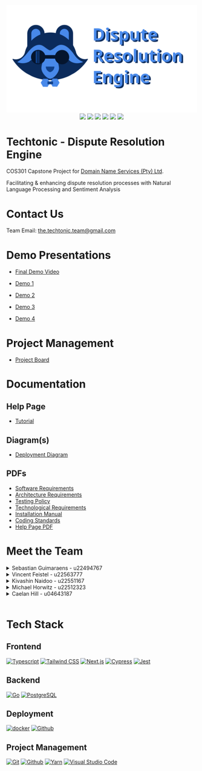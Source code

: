 <div align="center">
  <img src="./docs/static/img/dre_banner.svg">
</div>

<div align="center">
  <img src="https://github.com/COS301-SE-2024/Dispute-Resolution-Engine/actions/workflows/cypress-test-basic.yaml/badge.svg">
  <img src="https://github.com/COS301-SE-2024/Dispute-Resolution-Engine/actions/workflows/go-test.yaml/badge.svg">
  <img src="https://github.com/COS301-SE-2024/Dispute-Resolution-Engine/actions/workflows/jest-test.yaml/badge.svg">
  <img src="https://github.com/COS301-SE-2024/Dispute-Resolution-Engine/actions/workflows/lint.yaml/badge.svg">
  <img src="https://github.com/COS301-SE-2024/Dispute-Resolution-Engine/actions/workflows/deployment.yaml/badge.svg">
  <a href="https://codecov.io/gh/COS301-SE-2024/Dispute-Resolution-Engine"> 
  <img src="https://codecov.io/gh/COS301-SE-2024/Dispute-Resolution-Engine/branch/dev/graph/badge.svg?token=7qG24ym2EY"/> 
  </a>

</div>

# Techtonic - Dispute Resolution Engine

COS301 Capstone Project for [Domain Name Services (Pty) Ltd](https://dns.business/).

Facilitating & enhancing dispute resolution processes with Natural Language Processing and Sentiment Analysis
<br>

# Contact Us

Team Email: [the.techtonic.team@gmail.com](mailto:the.techtonic.team@gmail.com)

# Demo Presentations

- [Final Demo Video](https://drive.google.com/file/d/1apXwR0nj-HXgry6CooUNxjuNAe6-gowL/view?usp=sharing)

- [Demo 1](https://www.canva.com/design/DAGG_C4gUMc/uzNI3y3cFbQE9oYkyZo3vw/edit?utm_content=DAGG_C4gUMc&utm_campaign=designshare&utm_medium=link2&utm_source=sharebutton)
- [Demo 2](https://www.canva.com/design/DAGI9uq7XF0/qvU7IogSTW3PETHPllxBAA/edit?utm_content=DAGI9uq7XF0&utm_campaign=designshare&utm_medium=link2&utm_source=sharebutton)
- [Demo 3](https://www.canva.com/design/DAGNfNQm-pE/PPbmWY4BbFiZja1LLa--Aw/edit?utm_content=DAGNfNQm-pE&utm_campaign=designshare&utm_medium=link2&utm_source=sharebutton)
- [Demo 4](https://www.canva.com/design/DAGRp4sar90/_G1R3cxibx1oJOXCS11V8w/edit?utm_content=DAGRp4sar90&utm_campaign=designshare&utm_medium=link2&utm_source=sharebutton)

# Project Management

- [Project Board](https://github.com/orgs/COS301-SE-2024/projects/60)

# Documentation

## Help Page

- [Tutorial](https://cos301-se-2024.github.io/Dispute-Resolution-Engine/docs/user-docs/helppage)

## Diagram(s)

- [Deployment Diagram](./readme-assets/Deployment_20240930.png)

## PDFs

- [Software Requirements](./readme-assets/SRS.pdf)
- [Architecture Requirements](./readme-assets/Architecture.pdf)
- [Testing Policy](./readme-assets/Testing_Policy.pdf)
- [Technological Requirements](./readme-assets/TechReqs.pdf)
- [Installation Manual](./readme-assets/Installation_Manual.pdf)
- [Coding Standards](./readme-assets/Coding_Standards.pdf)
- [Help Page PDF](./readme-assets/Help_Page.pdf)


# Meet the Team

<details><summary>Sebastian Guimaraens - u22494767</summary><br>
<img align="right" src="https://github.com/COS301-SE-2024/Dispute-Resolution-Engine/assets/81089003/38327104-c4b7-4bb8-8318-5898d23e7340" width=150>
<p>
When it comes to computing, I revel in security. I am fond of programming backend services, designing secure system architectures, as well as Blue Teaming.  I find purpose in combating cybercrime, a deep conviction to contribute to a safer digital realm. A keyboard and an internet connection is all I need to make a difference. Additionally I am on team waffles, we deserve better than pancakes.
</p>
<p>
  Email: u22494767@tuks.co.za
</p>
<a href="https://github.com/s3bza" target="_blank">
  <img src="https://img.shields.io/badge/github-%23121011.svg?style=for-the-badge&logo=github&logoColor=white"/>
</a> 
<a href='https://www.linkedin.com/in/sebguim/' target="_blank">
  <img src="https://img.shields.io/badge/linkedin-%230077B5.svg?style=for-the-badge&logo=linkedin&logoColor=white"/>
</a>
<br><br><br><br><br><br>

</details>
<details><summary>Vincent Feistel - u22563777</summary><br>
<img align="right" src="https://github.com/COS301-SE-2024/Dispute-Resolution-Engine/assets/161373977/5d35892a-2d32-4905-b737-2c4c7592613a" width=150>
<p>
I'm a computer graphics and frontend nut. No piece of software is complete without a user-friendly interface to make the user want to use it. I love bringing visions to life and making the web a more beautiful (and accessible) place.
</p>
<p>
  Email: u22563777@tuks.co.za
</p>
<a href="https://github.com/vafdaf12" target="_blank">
  <img src="https://img.shields.io/badge/github-%23121011.svg?style=for-the-badge&logo=github&logoColor=white"/>
</a> 
<a href="https://www.linkedin.com/in/vincent-feistel-6a71a5302/" target="_blank">
  <img src="https://img.shields.io/badge/linkedin-%230077B5.svg?style=for-the-badge&logo=linkedin&logoColor=white"/>
</a>
<br><br><br><br><br><br>

</details>
<details><summary>Kivashin Naidoo - u22551167</summary><br>
<img align="right" src="https://github.com/COS301-SE-2024/Dispute-Resolution-Engine/assets/64808970/29c9d113-9fe1-444b-b085-4dcef5b53cb6" width=150>

<p>
A project without a backend is like a teacup without a handle, non-functional. I adore
the gruntwork of backend and have interests diving into AI and modelling. I enjoy creating highly optimized backend systems as well as some AI related integrations. New challenges and systems excite me and I am always willing to learn and explore new experiences.
</p>
<p>
  Email: u22551167@tuks.co.za
</p>
<a href="https://github.com/ZaguePrime" target="_blank">
  <img src="https://img.shields.io/badge/github-%23121011.svg?style=for-the-badge&logo=github&logoColor=white"/>
</a> 
<a href='https://www.linkedin.com/in/kivashin-naidoo-a639921b7/' target="_blank">
  <img src="https://img.shields.io/badge/linkedin-%230077B5.svg?style=for-the-badge&logo=linkedin&logoColor=white"/>
</a>
<br><br><br><br><br><br>

</details>
<details><summary>Michael Horwitz - u22512323</summary><br>

<img align="right" src="https://github.com/COS301-SE-2024/Dispute-Resolution-Engine/assets/64808970/17b7760e-d15d-41ea-b190-198397e07288" width=150>
<p>
  As an engaged DevOps engineer I am passionate about ensuring we keep clean and compliant code. I am interested in working with Machine Learning and Artificial intellignece. I'm excited to contribute to this journey of creating the best solution for an efficient ADR process.
</p>
<p>
  Email: u22512323@tuks.co.za
</p>
<a href="https://github.com/michaelhorwitz" target="_blank">
  <img src="https://img.shields.io/badge/github-%23121011.svg?style=for-the-badge&logo=github&logoColor=white"/>
</a> 
<a href="https://www.linkedin.com/in/michael-horwitz-311a55263//" target="_blank">
  <img src="https://img.shields.io/badge/linkedin-%230077B5.svg?style=for-the-badge&logo=linkedin&logoColor=white"/>
</a>
<br><br><br><br><br><br>

</details>
<details><summary>Caelan Hill - u04643187</summary><br>
<img align="right" src="https://github.com/COS301-SE-2024/Dispute-Resolution-Engine/assets/64808970/7ffb72f5-6c91-4c8d-9247-12075f239b46" width=150>
<p>

I'm a passionate developer who thrives on programming challenges, exploring the intricacies of artificial intelligence, and crafting immersive game experiences. I'm always open to collaboration and new opportunities, eager to create impactful solutions. I am a proud member of team pancakes, unlike some of our other team-members.

</p>
<p>
  Email: u04643187@tuks.co.za
</p>
<a href="https://github.com/CaelanHill/" target="_blank">
  <img src="https://img.shields.io/badge/github-%23121011.svg?style=for-the-badge&logo=github&logoColor=white"/>
</a> 
<a href="https://www.linkedin.com/in/caelan-hill-4a6609305/" target="_blank">
  <img src="https://img.shields.io/badge/linkedin-%230077B5.svg?style=for-the-badge&logo=linkedin&logoColor=white"/>
</a>
<br><br><br><br><br><br>

</details>

<br>

# Tech Stack

## Frontend

<a href="https://www.typescriptlang.org/" title="Typescript"><img src="https://github.com/get-icon/geticon/raw/master/icons/typescript-icon.svg" alt="Typescript" width="32px" height="32px"></a>
<a href="https://tailwindcss.com/" title="Tailwind CSS"><img src="https://github.com/get-icon/geticon/raw/master/icons/tailwindcss-icon.svg" alt="Tailwind CSS" width="32px" height="32px"></a>
<a href="https://nextjs.org/" title="Next.js"><img src="https://github.com/get-icon/geticon/raw/master/icons/nextjs-icon.svg" alt="Next.js" width="32px" height="32px"></a>
<a href="https://www.cypress.io/" title="Cypress"><img src="https://github.com/get-icon/geticon/raw/master/icons/cypress.svg" alt="Cypress" width="32px" height="32px"></a>
<a href="https://www.jestjs.io/" title="Jest"><img src="https://github.com/get-icon/geticon/raw/master/icons/jest.svg" alt="Jest" width="32px" height="32px"></a>

## Backend

<a href="https://www.go.dev/" title="Go"><img src="https://github.com/get-icon/geticon/raw/master/icons/go.svg" alt="Go" width="32px" height="32px"></a>
<a href="https://www.postgresql.org/" title="PostgreSQL"><img src="https://github.com/get-icon/geticon/raw/master/icons/postgresql.svg" alt="PostgreSQL" width="32px" height="32px"></a>

## Deployment

<a href="https://www.docker.com/" title="docker"><img src="https://github.com/get-icon/geticon/raw/master/icons/docker-icon.svg" alt="docker" width="32px" height="32px"></a>
<a href="https://github.com/" title="Github"><img src="https://github.com/get-icon/geticon/raw/master/icons/github-icon.svg" alt="Github" width="32px" height="32px"></a>

## Project Management

<a href="https://git-scm.com/" title="Git"><img src="https://github.com/get-icon/geticon/raw/master/icons/git-icon.svg" alt="Git" width="32px" height="32px"></a>
<a href="https://github.com/" title="Github"><img src="https://github.com/get-icon/geticon/raw/master/icons/github-icon.svg" alt="Github" width="32px" height="32px"></a>
<a href="https://yarnpkg.com/" title="Yarn"><img src="https://github.com/get-icon/geticon/raw/master/icons/yarn.svg" alt="Yarn" width="32px" height="32px"></a>
<a href="https://code.visualstudio.com/" title="Visual Studio Code"><img src="https://github.com/get-icon/geticon/raw/master/icons/visual-studio-code.svg" alt="Visual Studio Code" width="32px" height="32px"></a>
